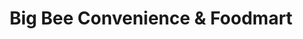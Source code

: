 ---
title: "Big Bee Convenience & Foodmart"
url: /niagara-falls/big-bee-convenience-und-foodmart-victoria-avenue/
shop: Lebensmittel
---